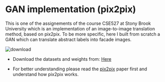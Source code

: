 # GAN implementation (pix2pix)
This is one of the assignements of the course CSE527 at Stony Brook University which is an implementation of an image-to-image translation method, based on pix2pix. To be more specific, here I built from scratch a GAN which can translate abstract labels into facade images.

![download](https://user-images.githubusercontent.com/40798690/107105388-06e0a980-67f4-11eb-904d-ea4cc020e140.png)

* Download the datasets and weights from: [Here](https://drive.google.com/drive/folders/1tsWVe7QqyqbCe5Pleo0QyhDAZIyYjnvE?usp=sharing)

* For better understanding please read the [pix2pix](https://arxiv.org/pdf/1611.07004.pdf) paper first and understand how pix2pix works.
